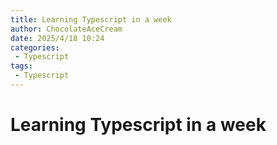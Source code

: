 ```yaml
---
title: Learning Typescript in a week
author: ChocolateAceCream
date: 2025/4/18 10:24
categories:
 - Typescript
tags:
 - Typescript
---
```


# Learning Typescript in a week